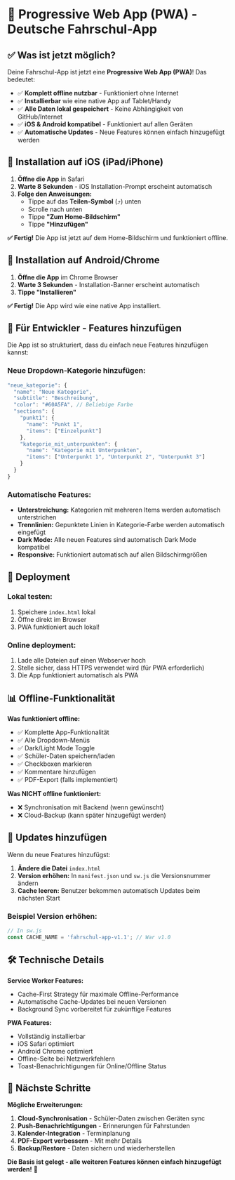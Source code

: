 # 📱 Progressive Web App (PWA) - Deutsche Fahrschul-App

## ✅ Was ist jetzt möglich?

Deine Fahrschul-App ist jetzt eine **Progressive Web App (PWA)**! Das bedeutet:

- ✅ **Komplett offline nutzbar** - Funktioniert ohne Internet
- ✅ **Installierbar** wie eine native App auf Tablet/Handy
- ✅ **Alle Daten lokal gespeichert** - Keine Abhängigkeit von GitHub/Internet
- ✅ **iOS & Android kompatibel** - Funktioniert auf allen Geräten
- ✅ **Automatische Updates** - Neue Features können einfach hinzugefügt werden

## 📱 Installation auf iOS (iPad/iPhone)

1. **Öffne die App** in Safari
2. **Warte 8 Sekunden** - iOS Installation-Prompt erscheint automatisch
3. **Folge den Anweisungen:**
   - Tippe auf das **Teilen-Symbol** (⤴️) unten
   - Scrolle nach unten
   - Tippe **"Zum Home-Bildschirm"**
   - Tippe **"Hinzufügen"**

**✅ Fertig!** Die App ist jetzt auf dem Home-Bildschirm und funktioniert offline.

## 🤖 Installation auf Android/Chrome

1. **Öffne die App** im Chrome Browser
2. **Warte 3 Sekunden** - Installation-Banner erscheint automatisch
3. **Tippe "Installieren"**

**✅ Fertig!** Die App wird wie eine native App installiert.

## 🔧 Für Entwickler - Features hinzufügen

Die App ist so strukturiert, dass du einfach neue Features hinzufügen kannst:

### Neue Dropdown-Kategorie hinzufügen:
```javascript
"neue_kategorie": {
  "name": "Neue Kategorie",
  "subtitle": "Beschreibung",
  "color": "#60A5FA", // Beliebige Farbe
  "sections": {
    "punkt1": {
      "name": "Punkt 1",
      "items": ["Einzelpunkt"]
    },
    "kategorie_mit_unterpunkten": {
      "name": "Kategorie mit Unterpunkten",
      "items": ["Unterpunkt 1", "Unterpunkt 2", "Unterpunkt 3"]
    }
  }
}
```

### Automatische Features:
- **Unterstreichung:** Kategorien mit mehreren Items werden automatisch unterstrichen
- **Trennlinien:** Gepunktete Linien in Kategorie-Farbe werden automatisch eingefügt
- **Dark Mode:** Alle neuen Features sind automatisch Dark Mode kompatibel
- **Responsive:** Funktioniert automatisch auf allen Bildschirmgrößen

## 🚀 Deployment

### Lokal testen:
1. Speichere `index.html` lokal
2. Öffne direkt im Browser
3. PWA funktioniert auch lokal!

### Online deployment:
1. Lade alle Dateien auf einen Webserver hoch
2. Stelle sicher, dass HTTPS verwendet wird (für PWA erforderlich)
3. Die App funktioniert automatisch als PWA

## 📊 Offline-Funktionalität

**Was funktioniert offline:**
- ✅ Komplette App-Funktionalität
- ✅ Alle Dropdown-Menüs
- ✅ Dark/Light Mode Toggle
- ✅ Schüler-Daten speichern/laden
- ✅ Checkboxen markieren
- ✅ Kommentare hinzufügen
- ✅ PDF-Export (falls implementiert)

**Was NICHT offline funktioniert:**
- ❌ Synchronisation mit Backend (wenn gewünscht)
- ❌ Cloud-Backup (kann später hinzugefügt werden)

## 🔄 Updates hinzufügen

Wenn du neue Features hinzufügst:

1. **Ändere die Datei** `index.html`
2. **Version erhöhen:** In `manifest.json` und `sw.js` die Versionsnummer ändern
3. **Cache leeren:** Benutzer bekommen automatisch Updates beim nächsten Start

### Beispiel Version erhöhen:
```javascript
// In sw.js
const CACHE_NAME = 'fahrschul-app-v1.1'; // War v1.0
```

## 🛠️ Technische Details

**Service Worker Features:**
- Cache-First Strategy für maximale Offline-Performance
- Automatische Cache-Updates bei neuen Versionen
- Background Sync vorbereitet für zukünftige Features

**PWA Features:**
- Vollständig installierbar
- iOS Safari optimiert
- Android Chrome optimiert
- Offline-Seite bei Netzwerkfehlern
- Toast-Benachrichtigungen für Online/Offline Status

## 🎯 Nächste Schritte

**Mögliche Erweiterungen:**
1. **Cloud-Synchronisation** - Schüler-Daten zwischen Geräten sync
2. **Push-Benachrichtigungen** - Erinnerungen für Fahrstunden
3. **Kalender-Integration** - Terminplanung
4. **PDF-Export verbessern** - Mit mehr Details
5. **Backup/Restore** - Daten sichern und wiederherstellen

**Die Basis ist gelegt - alle weiteren Features können einfach hinzugefügt werden!** 🚀